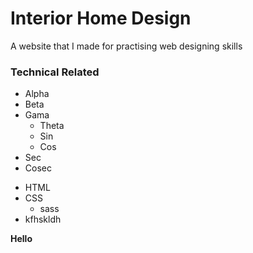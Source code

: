 # Interior Home Design

A website that I made for practising web designing skills

### Technical Related

- Alpha
- Beta 
- Gama
	- Theta
	- Sin
	- Cos
- Sec
- Cosec

* HTML
* CSS
	* sass
* kfhskldh

**Hello**